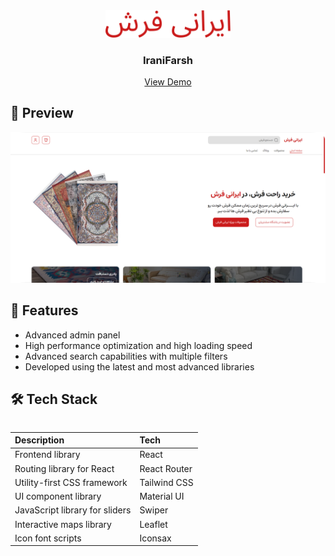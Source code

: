 <div align="center">
  <a href="https://m7a1s.github.io/IraniFarsh/">
    <img src="./src/assets/image/Logo.png" width="200" alt="Auto Rent Logo" />
  </a>
</div>

<h3 align="center">IraniFarsh</h3>

<p align="center">
  <a href="https://m7a1s.github.io/IraniFarsh/" style="margin: 0 10px;">View Demo</a>
</p>

## 📸 Preview

![screenshot](./src/assets/image/preview.png)

## 🚀 Features

- Advanced admin panel
- High performance optimization and high loading speed
- Advanced search capabilities with multiple filters
- Developed using the latest and most advanced libraries

## 🛠️ Tech Stack

<table align="left">
  <thead>
    <tr>
      <th style="text-align: left;">Description</th>
      <th style="text-align: left;">Tech</th>
    </tr>
  </thead>
  <tbody>
    <tr>
      <td style="text-align: left;">Frontend library</td>
      <td style="text-align: left;">React</td>
    </tr>
    <tr>
      <td style="text-align: left;">Routing library for React</td>
      <td style="text-align: left;">React Router</td>
    </tr>
    <tr>
      <td style="text-align: left;">Utility-first CSS framework</td>
      <td style="text-align: left;">Tailwind CSS</td>
    </tr>
    <tr>
      <td style="text-align: left;">UI component library</td>
      <td style="text-align: left;">Material UI</td>
    </tr>
    <tr>
      <td style="text-align: left;">JavaScript library for sliders</td>
      <td style="text-align: left;">Swiper</td>
    </tr>
    <tr>
      <td style="text-align: left;">Interactive maps library</td>
      <td style="text-align: left;">Leaflet</td>
    </tr>
    <tr>
      <td style="text-align: left;">Icon font scripts</td>
      <td style="text-align: left;">Iconsax</td>
    </tr>
  </tbody>
</table>
